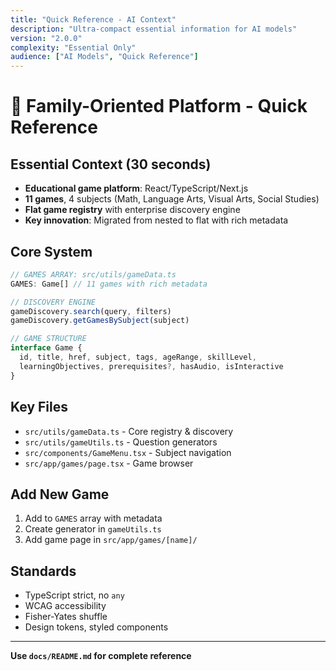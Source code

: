 ```yaml
---
title: "Quick Reference - AI Context"
description: "Ultra-compact essential information for AI models"
version: "2.0.0"
complexity: "Essential Only"
audience: ["AI Models", "Quick Reference"]
---
```


# 🚀 Family-Oriented Platform - Quick Reference

## Essential Context (30 seconds)
- **Educational game platform**: React/TypeScript/Next.js
- **11 games**, 4 subjects (Math, Language Arts, Visual Arts, Social Studies)
- **Flat game registry** with enterprise discovery engine
- **Key innovation**: Migrated from nested to flat with rich metadata

## Core System
```typescript
// GAMES ARRAY: src/utils/gameData.ts
GAMES: Game[] // 11 games with rich metadata

// DISCOVERY ENGINE
gameDiscovery.search(query, filters)
gameDiscovery.getGamesBySubject(subject)

// GAME STRUCTURE
interface Game {
  id, title, href, subject, tags, ageRange, skillLevel,
  learningObjectives, prerequisites?, hasAudio, isInteractive
}
```

## Key Files
- `src/utils/gameData.ts` - Core registry & discovery
- `src/utils/gameUtils.ts` - Question generators
- `src/components/GameMenu.tsx` - Subject navigation
- `src/app/games/page.tsx` - Game browser

## Add New Game
1. Add to `GAMES` array with metadata
2. Create generator in `gameUtils.ts`
3. Add game page in `src/app/games/[name]/`

## Standards
- TypeScript strict, no `any`
- WCAG accessibility
- Fisher-Yates shuffle
- Design tokens, styled components

---
**Use `docs/README.md` for complete reference** 